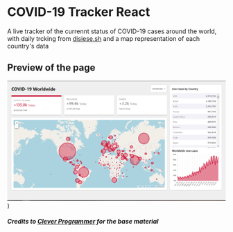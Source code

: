 # COVID-19 Tracker React

A live tracker of the currennt status of COVID-19 cases around the world, 
with daily trcking from [disiese.sh](https://disease.sh/) and a map representation 
of each country's data

## Preview of the page
![Alt text](https://github.com/mattDuque/COVID-19-tracker/blob/master/img.PNG))

##### Credits to [Clever Programmer](https://github.com/CleverProgrammers/react-covid-tracker) for the base material 
